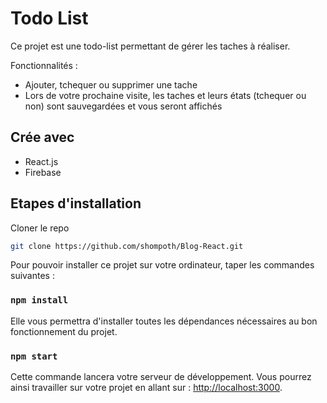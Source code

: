 # Todo List

Ce projet est une todo-list permettant de gérer les taches à réaliser.

Fonctionnalités :
- Ajouter, tchequer ou supprimer une tache
- Lors de votre prochaine visite, les taches et leurs états (tchequer ou non) sont sauvegardées et vous seront affichés

## Crée avec

* React.js
* Firebase

## Etapes d'installation

Cloner le repo
```sh
git clone https://github.com/shompoth/Blog-React.git
```

Pour pouvoir installer ce projet sur votre ordinateur, taper les commandes suivantes :

### `npm install`

Elle vous permettra d'installer toutes les dépendances nécessaires au bon fonctionnement du projet.

### `npm start`

Cette commande lancera votre serveur de développement. Vous pourrez ainsi travailler sur votre projet en allant sur : [http://localhost:3000](http://localhost:3000).
